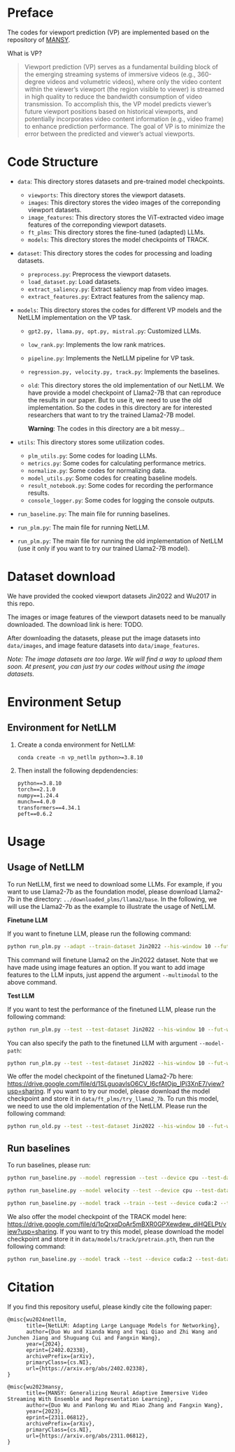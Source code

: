 # Preface
The codes for viewport prediction (VP) are implemented based on the repository of [MANSY](https://github.com/duowuyms/MANSY_ImmersiveVideoStreaming). 

What is VP?
> Viewport prediction (VP) serves as a fundamental building block of the emerging streaming systems of immersive videos (e.g., 360-degree videos and volumetric videos), where only the video content within the viewer’s viewport (the region visible to viewer) is streamed in high quality to reduce the bandwidth
consumption of video transmission. To accomplish this, the VP model predicts viewer’s future viewport positions based on historical viewports, and potentially incorporates video content information (e.g., video frame) to enhance prediction performance. The goal of VP is to minimize the error between the predicted and viewer’s actual viewports.

# Code Structure

- `data`: This directory stores datasets and pre-trained model checkpoints.
   - `viewports`: This directory stores the viewport datasets.
   - `images`: This directory stores the video images of the correponding viewport datasets.
   - `image_features`: This directory stores the ViT-extracted video image features of the correponding viewport datasets.
   - `ft_plms`: This directory stores the fine-tuned (adapted) LLMs.
   - `models`: This directory stores the model checkpoints of TRACK.

- `dataset`: This directory stores the codes for processing and loading datasets.
   - `preprocess.py`: Preprocess the viewport datasets.
   - `load_dataset.py`: Load datasets.
   - `extract_saliency.py`: Extract saliency map from video images.
   - `extract_features.py`: Extract features from the saliency map.

- `models`: This directory stores the codes for different VP models and the NetLLM implementation on the VP task.
   - `gpt2.py, llama.py, opt.py, mistral.py`: Customized LLMs.
   - `low_rank.py`: Implements the low rank matrices.
   - `pipeline.py`: Implements the NetLLM pipeline for VP task.
   - `regression.py, velocity.py, track.py`: Implements the baselines.
   - `old`: This directory stores the old implementation of our NetLLM. We have provide a model checkpoint of Llama2-7B that can reproduce the results in our paper. But to use it, we need to use the old implementation. So the codes in this directory are for interested researchers that want to try the trained Llama2-7B model. 
   
      **Warning**: The codes in this directory are a bit messy...

- `utils`: This directory stores some utilization codes.
   - `plm_utils.py`: Some codes for loading LLMs.
   - `metrics.py`: Some codes for calculating performance metrics.
   - `normalize.py`: Some codes for normalizing data.
   - `model_utils.py`: Some codes for creating baseline models.
   - `result_notebook.py`: Some codes for recording the performance results.
   - `console_logger.py`: Some codes for logging the console outputs.
- `run_baseline.py`: The main file for running baselines. 
- `run_plm.py`: The main file for running NetLLM.

- `run_plm.py`: The main file for running the old implementation of NetLLM (use it only if you want to try our trained Llama2-7B model).

# Dataset download
We have provided the cooked viewport datasets Jin2022 and Wu2017 in this repo. 

The images or image features of the viewport datasets need to be manually downloaded. The download link is here: TODO.

After downloading the datasets, please put the image datasets into `data/images`, and image feature datasets into `data/image_features`.

*Note: The image datasets are too large. We will find a way to upload them soon. At present, you can just try our codes without using the image datasets.*

# Environment Setup
## Environment for NetLLM
1. Create a conda environment for NetLLM:

   `conda create -n vp_netllm python>=3.8.10`

2. Then install the following depdendencies:

   ```
   python==3.8.10
   torch==2.1.0
   numpy==1.24.4
   munch==4.0.0
   transformers==4.34.1
   peft==0.6.2
   ```

# Usage
## Usage of NetLLM
To run NetLLM, first we need to download some LLMs. For example, if you want to use Llama2-7b as the foundation model, please download Llama2-7b in the directory: `../downloaded_plms/llama2/base`. In the following, we will use the Llama2-7b as the example to illustrate the usage of NetLLM.

**Finetune LLM**

If you want to finetune LLM, please run the following command:
```sh
python run_plm.py --adapt --train-dataset Jin2022 --his-window 10 --fut-window 20 --plm-type llama --plm-size base --epochs 40 --bs 1 --lr 0.0002 --grad-accum-steps 32 --device cuda:0 --steps-per-valid 5000 --save-checkpoint-per-epoch 1 --rank 32 --scheduled-sampling
```
This command will finetune Llama2 on the Jin2022 dataset.
Note that we have made using image features an option. If you want to add image features to the LLM inputs, just append the argument `--multimodal` to the above command.

**Test LLM**

If you want to test the performance of the finetuned LLM, please run the following command:
```sh
python run_plm.py --test --test-dataset Jin2022 --his-window 10 --fut-window 20 --plm-type llama --plm-size base --epochs 40 --bs 1 --lr 0.0002 --grad-accum-steps 32 --device cuda:0 --steps-per-valid 5000 --save-checkpoint-per-epoch 1 --rank 32 --scheduled-sampling
```
You can also specify the path to the finetuned LLM with argument `--model-path`:
```sh
python run_plm.py --test --test-dataset Jin2022 --his-window 10 --fut-window 20 --plm-type llama --plm-size base --epochs 40 --bs 1 --lr 0.0002 --grad-accum-steps 32 --device cuda:0 --steps-per-valid 5000 --save-checkpoint-per-epoch 1 --rank 32 --scheduled-sampling --model-path you_finetune_llm_dir
```

We offer the model checkpoint of the finetuned Llama2-7b here: https://drive.google.com/file/d/1SLguoavlsO6CV_I6cfAtOjp_IPj3XnE7/view?usp=sharing. If you want to try our model, please download the model checkpoint and store it in `data/ft_plms/try_llama2_7b`. To run this model, we need to use the old implementation of the NetLLM. Please run the following command:
```sh
python run_old.py --test --test-dataset Jin2022 --his-window 10 --fut-window 20 --plm-type llama --plm-size base --epochs 40 --bs 1 --lr 0.0002 --grad-accum-steps 32 --device cuda:0 --steps-per-valid 5000 --save-checkpoint-per-epoch 1 --rank 32 --scheduled-sampling --model-path data/ft_plms/try_llama2_7b
```

## Run baselines

To run baselines, please run:
```sh
python run_baseline.py --model regression --test --device cpu --test-dataset Jin2022  --bs 64 --seed 1  --his-window 10 --fut-window 20

python run_baseline.py --model velocity --test --device cpu --test-dataset Jin2022  --bs 64 --seed 1  --his-window 10 --fut-window 20

python run_baseline.py --model track --train --test --device cuda:2 --train-dataset Jin2022 --test-dataset Jin2022 --lr 0.0005 --bs 64 --epochs 80 --seed 1 --compile --device cuda:2 --his-window 10 --fut-window 20 --dataset-frequency 5 --sample-step 15
```
We also offer the model checkpoint of the TRACK model here: https://drive.google.com/file/d/1pQrxqDoAr5mBXR0GPXewdew_diHQELPt/view?usp=sharing. If you want to try this model, please download the model checkpoint and store it in `data/models/track/pretrain.pth`, then run the following command:
```sh
python run_baseline.py --model track --test --device cuda:2 --test-dataset Jin2022 --lr 0.0005 --bs 64 --epochs 80 --seed 1 --compile --device cuda:2 --his-window 10 --fut-window 20 --dataset-frequency 5 --sample-step 15 --model-path data/models/track/pretrain.pth
```


# Citation
If you find this repository useful, please kindly cite the following paper:
```
@misc{wu2024netllm,
      title={NetLLM: Adapting Large Language Models for Networking}, 
      author={Duo Wu and Xianda Wang and Yaqi Qiao and Zhi Wang and Junchen Jiang and Shuguang Cui and Fangxin Wang},
      year={2024},
      eprint={2402.02338},
      archivePrefix={arXiv},
      primaryClass={cs.NI},
      url={https://arxiv.org/abs/2402.02338}, 
}

@misc{wu2023mansy,
      title={MANSY: Generalizing Neural Adaptive Immersive Video Streaming With Ensemble and Representation Learning}, 
      author={Duo Wu and Panlong Wu and Miao Zhang and Fangxin Wang},
      year={2023},
      eprint={2311.06812},
      archivePrefix={arXiv},
      primaryClass={cs.NI},
      url={https://arxiv.org/abs/2311.06812}, 
}
```
